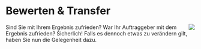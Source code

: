 <!--include-start-->
# Bewerten & Transfer
<img style="float: right;" src="https://thomasbeckmann.github.io/moodle-kurse/BG-Q1/Lernsituation01/pics/SolSysLogo.png">Sind Sie mit Ihrem Ergebnis zufrieden? War Ihr Auftraggeber mit dem Ergebnis zufrieden? Sicherlich!
Falls es dennoch etwas zu verändern gilt, haben Sie nun die Gelegenheit dazu. 
<!--include-end-->
